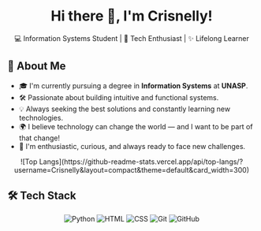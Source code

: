 <h1 align="center">Hi there 👋, I'm Crisnelly!</h1>

<p align="center">
  💻 Information Systems Student | 🔧 Tech Enthusiast | ✨ Lifelong Learner
</p>

## 🚀 About Me

- 🎓 I'm currently pursuing a degree in **Information Systems** at **UNASP**.  
- 🛠️ Passionate about building intuitive and functional systems.  
- 💡 Always seeking the best solutions and constantly learning new technologies.  
- 🌍 I believe technology can change the world — and I want to be part of that change!  
- 💬 I'm enthusiastic, curious, and always ready to face new challenges.

<div align="center">
![Top Langs](https://github-readme-stats.vercel.app/api/top-langs/?username=Crisnelly&layout=compact&theme=default&card_width=300)
</div>

## 🛠️ Tech Stack

<div align="center">

![Python](https://skillicons.dev/icons?i=python)
![HTML](https://skillicons.dev/icons?i=html)
![CSS](https://skillicons.dev/icons?i=css)
![Git](https://skillicons.dev/icons?i=git)
![GitHub](https://skillicons.dev/icons?i=github)

</div>


